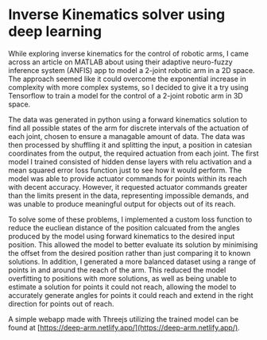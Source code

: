 # Inverse Kinematics solver using deep learning

While exploring inverse kinematics for the control of robotic arms, I came across an article on MATLAB about using their adaptive neuro-fuzzy inference system (ANFIS) app to model a 2-joint robotic arm in a 2D space. The approach seemed like it could overcome the exponential increase in complexity with more complex systems, so I decided to give it a try using Tensorflow to train a model for the control of a 2-joint robotic arm in 3D space.

The data was generated in python using a forward kinematics solution to find all possible states of the arm for discrete intervals of the actuation of each joint, chosen to ensure a managable amount of data. The data was then processed by shuffling it and splitting the input, a position in catesian coordinates from the output, the required actuation from each joint. The first model I trained consisted of hidden dense layers with relu activation and a mean squared error loss function just to see how it would perform. The model was able to provide actuator commands for points within its reach with decent accuracy. However, it requested actuator commands greater than the limits present in the data, representing impossible demands, and was unable to produce meaningful output for objects out of its reach.

To solve some of these problems, I implemented a custom loss function to reduce the eucliean distance of the position calcuated from the angles produced by the model using forward kinematics to the desired input position. This allowed the model to better evaluate its solution by minimising the offset from the desired position rather than just comparing it to known solutions. In addition, I generated a more balanced dataset using a range of points in and around the reach of the arm. This reduced the model overfitting to positions with more solutions, as well as being unable to estimate a solution for points it could not reach, allowing the model to accurately generate angles for points it could reach and extend in the right direction for points out of reach.

A simple webapp made with Threejs utilizing the trained model can be found at [https://deep-arm.netlify.app/](https://deep-arm.netlify.app/).
